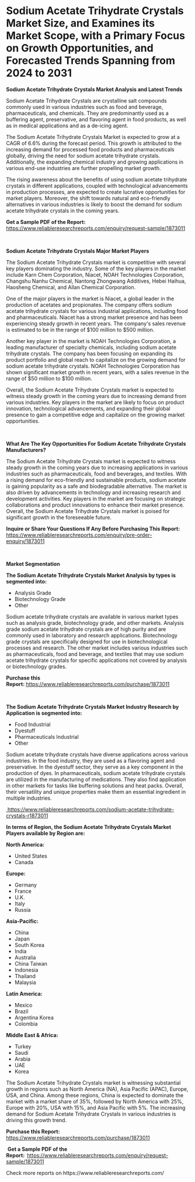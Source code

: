 <p><h1>Sodium Acetate Trihydrate Crystals Market Size, and Examines its Market Scope, with a Primary Focus on Growth Opportunities, and Forecasted Trends Spanning from 2024 to 2031</h1></p><p><strong>Sodium Acetate Trihydrate Crystals Market Analysis and Latest Trends</strong></p>
<p><p>Sodium Acetate Trihydrate Crystals are crystalline salt compounds commonly used in various industries such as food and beverage, pharmaceuticals, and chemicals. They are predominantly used as a buffering agent, preservative, and flavoring agent in food products, as well as in medical applications and as a de-icing agent.</p><p>The Sodium Acetate Trihydrate Crystals Market is expected to grow at a CAGR of 6.6% during the forecast period. This growth is attributed to the increasing demand for processed food products and pharmaceuticals globally, driving the need for sodium acetate trihydrate crystals. Additionally, the expanding chemical industry and growing applications in various end-use industries are further propelling market growth.</p><p>The rising awareness about the benefits of using sodium acetate trihydrate crystals in different applications, coupled with technological advancements in production processes, are expected to create lucrative opportunities for market players. Moreover, the shift towards natural and eco-friendly alternatives in various industries is likely to boost the demand for sodium acetate trihydrate crystals in the coming years.</p></p>
<p><strong>Get a Sample PDF of the Report:&nbsp;</strong> <a href="https://www.reliableresearchreports.com/enquiry/request-sample/1873011">https://www.reliableresearchreports.com/enquiry/request-sample/1873011</a></p>
<p>&nbsp;</p>
<p><strong>Sodium Acetate Trihydrate Crystals Major Market Players</strong></p>
<p><p>The Sodium Acetate Trihydrate Crystals market is competitive with several key players dominating the industry. Some of the key players in the market include Karn Chem Corporation, Niacet, NOAH Technologies Corporation, Changshu Nanhu Chemical, Nantong Zhongwang Additives, Hebei Haihua, Haosheng Chemical, and Allan Chemical Corporation.</p><p>One of the major players in the market is Niacet, a global leader in the production of acetates and propionates. The company offers sodium acetate trihydrate crystals for various industrial applications, including food and pharmaceuticals. Niacet has a strong market presence and has been experiencing steady growth in recent years. The company's sales revenue is estimated to be in the range of $100 million to $500 million.</p><p>Another key player in the market is NOAH Technologies Corporation, a leading manufacturer of specialty chemicals, including sodium acetate trihydrate crystals. The company has been focusing on expanding its product portfolio and global reach to capitalize on the growing demand for sodium acetate trihydrate crystals. NOAH Technologies Corporation has shown significant market growth in recent years, with a sales revenue in the range of $50 million to $100 million.</p><p>Overall, the Sodium Acetate Trihydrate Crystals market is expected to witness steady growth in the coming years due to increasing demand from various industries. Key players in the market are likely to focus on product innovation, technological advancements, and expanding their global presence to gain a competitive edge and capitalize on the growing market opportunities.</p></p>
<p>&nbsp;</p>
<p><strong>What Are The Key Opportunities For Sodium Acetate Trihydrate Crystals Manufacturers?</strong></p>
<p><p>The Sodium Acetate Trihydrate Crystals market is expected to witness steady growth in the coming years due to increasing applications in various industries such as pharmaceuticals, food and beverages, and textiles. With a rising demand for eco-friendly and sustainable products, sodium acetate is gaining popularity as a safe and biodegradable alternative. The market is also driven by advancements in technology and increasing research and development activities. Key players in the market are focusing on strategic collaborations and product innovations to enhance their market presence. Overall, the Sodium Acetate Trihydrate Crystals market is poised for significant growth in the foreseeable future.</p></p>
<p><strong>Inquire or Share Your Questions If Any Before Purchasing This Report:</strong> <a href="https://www.reliableresearchreports.com/enquiry/pre-order-enquiry/1873011">https://www.reliableresearchreports.com/enquiry/pre-order-enquiry/1873011</a></p>
<p>&nbsp;</p>
<p><strong>Market Segmentation</strong></p>
<p><strong>The Sodium Acetate Trihydrate Crystals Market Analysis by types is segmented into:</strong></p>
<p><ul><li>Analysis Grade</li><li>Biotechnology Grade</li><li>Other</li></ul></p>
<p><p>Sodium acetate trihydrate crystals are available in various market types such as analysis grade, biotechnology grade, and other markets. Analysis grade sodium acetate trihydrate crystals are of high purity and are commonly used in laboratory and research applications. Biotechnology grade crystals are specifically designed for use in biotechnological processes and research. The other market includes various industries such as pharmaceuticals, food and beverage, and textiles that may use sodium acetate trihydrate crystals for specific applications not covered by analysis or biotechnology grades.</p></p>
<p><strong>Purchase this Report:&nbsp;</strong><a href="https://www.reliableresearchreports.com/purchase/1873011">https://www.reliableresearchreports.com/purchase/1873011</a></p>
<p>&nbsp;</p>
<p><strong>The Sodium Acetate Trihydrate Crystals Market Industry Research by Application is segmented into:</strong></p>
<p><ul><li>Food Industrial</li><li>Dyestuff</li><li>Pharmaceuticals Industrial</li><li>Other</li></ul></p>
<p><p>Sodium acetate trihydrate crystals have diverse applications across various industries. In the food industry, they are used as a flavoring agent and preservative. In the dyestuff sector, they serve as a key component in the production of dyes. In pharmaceuticals, sodium acetate trihydrate crystals are utilized in the manufacturing of medications. They also find application in other markets for tasks like buffering solutions and heat packs. Overall, their versatility and unique properties make them an essential ingredient in multiple industries.</p></p>
<p><a href="https://www.reliableresearchreports.com/sodium-acetate-trihydrate-crystals-r1873011">&nbsp;https://www.reliableresearchreports.com/sodium-acetate-trihydrate-crystals-r1873011</a></p>
<p><strong>In terms of Region, the Sodium Acetate Trihydrate Crystals Market Players available by Region are:</strong></p>
<p>
    <p> <strong> North America: </strong>
        <ul>
            <li>United States</li>
            <li>Canada</li>
        </ul>
        </p> 
    <p> <strong> Europe: </strong>
        <ul>
            <li>Germany</li>
            <li>France</li>
            <li>U.K.</li>
            <li>Italy</li>
            <li>Russia</li>
        </ul>
        </p> 
    <p> <strong> Asia-Pacific: </strong>
        <ul>
            <li>China</li>
            <li>Japan</li>
            <li>South Korea</li>
            <li>India</li>
            <li>Australia</li>
            <li>China Taiwan</li>
            <li>Indonesia</li>
            <li>Thailand</li>
            <li>Malaysia</li>
        </ul>
        </p> 
    <p> <strong> Latin America: </strong>
        <ul>
            <li>Mexico</li>
            <li>Brazil</li>
            <li>Argentina Korea</li>
            <li>Colombia</li>
        </ul>
        </p> 
    <p> <strong> Middle East & Africa: </strong>
        <ul>
            <li>Turkey</li>
            <li>Saudi</li>
            <li>Arabia</li>
            <li>UAE</li>
            <li>Korea</li>
        </ul>
    </p>
    </p>
<p><p>The Sodium Acetate Trihydrate Crystals market is witnessing substantial growth in regions such as North America (NA), Asia Pacific (APAC), Europe, USA, and China. Among these regions, China is expected to dominate the market with a market share of 35%, followed by North America with 25%, Europe with 20%, USA with 15%, and Asia Pacific with 5%. The increasing demand for Sodium Acetate Trihydrate Crystals in various industries is driving this growth trend.</p></p>
<p><strong>Purchase this Report: </strong><a href="https://www.reliableresearchreports.com/purchase/1873011">https://www.reliableresearchreports.com/purchase/1873011</a></p>
<p>&nbsp;<strong>Get a Sample PDF of the Report:&nbsp;&nbsp;</strong><a href="https://www.reliableresearchreports.com/enquiry/request-sample/1873011">https://www.reliableresearchreports.com/enquiry/request-sample/1873011</a></p>
<p><strong></strong></p>
<p>Check more reports on https://www.reliableresearchreports.com/</p>